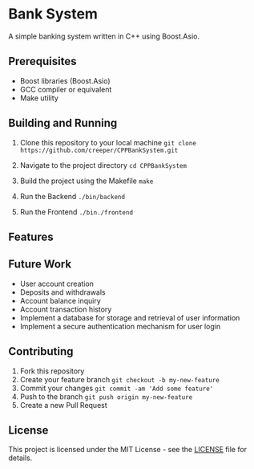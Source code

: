 # Bank System

A simple banking system written in C++ using Boost.Asio.

## Prerequisites

- Boost libraries (Boost.Asio)
- GCC compiler or equivalent
- Make utility

## Building and Running

1. Clone this repository to your local machine
   `git clone https://github.com/creeper/CPPBankSystem.git`

2. Navigate to the project directory
   `cd CPPBankSystem`

3. Build the project using the Makefile
   `make`

4. Run the Backend 
   `./bin/backend`

5. Run the Frontend
  `./bin./frontend`

## Features



## Future Work

- User account creation
- Deposits and withdrawals
- Account balance inquiry
- Account transaction history
- Implement a database for storage and retrieval of user information
- Implement a secure authentication mechanism for user login

## Contributing

1. Fork this repository
2. Create your feature branch
   `git checkout -b my-new-feature`
3. Commit your changes
   `git commit -am 'Add some feature'`
4. Push to the branch
   `git push origin my-new-feature`
5. Create a new Pull Request

## License

This project is licensed under the MIT License - see the [LICENSE](LICENSE) file for details.

